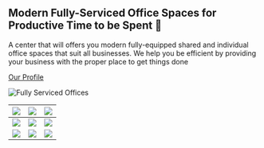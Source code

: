 ## Modern Fully-Serviced Office Spaces for Productive Time to be Spent 👋

A center that will offers you modern fully-equipped shared and individual office spaces that suit all businesses. We help you be efficient by providing your business with the proper place to get things done

[Our Profile](https://www.efficiencys.com.sa/assets/files/pdf/Efficiency%20Center%20Cornich%20Park%20ENGLISH.pdf)

![Fully Serviced Offices](https://www.efficiencys.com.sa/assets/imgs/services/office.png)

|   ![](https://www.efficiencys.com.sa/assets/imgs/services/office.png)  |  ![](https://www.efficiencys.com.sa/assets/imgs/services/services5.jpg) | ![](https://www.efficiencys.com.sa/assets/imgs/services/meating-room.png) |
|:----------------------------------------------------------------------:|:----------------------------------------------------------------------:|:-------------------------------------------------------------------------:|
|   ![](https://www.efficiencys.com.sa/assets/imgs/services/about.jpg?v=1)   |     ![](https://www.efficiencys.com.sa/assets/imgs/services/CR.jpg)    |      ![](https://www.efficiencys.com.sa/assets/imgs/services/MO.jpg)      |
| ![](https://www.efficiencys.com.sa/assets/imgs/services/services2.jpg) | ![](https://www.efficiencys.com.sa/assets/imgs/services/services9.jpg) |   ![](https://www.efficiencys.com.sa/assets/imgs/services/services6.jpg)  |
